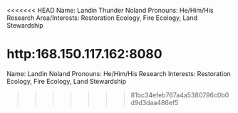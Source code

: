 <<<<<<< HEAD
Name: Landin Thunder Noland
Pronouns: He/Him/His
Research Area/Interests: Restoration Ecology, Fire Ecology, Land Stewardship

http:168.150.117.162:8080
=======
Name: Landin Noland
Pronouns: He/Him/His
Research Interests: Restoration Ecology, Fire Ecology, Land Stewardship 
>>>>>>> 81bc34efeb767a4a5380796c0b0d9d3daa486ef5
